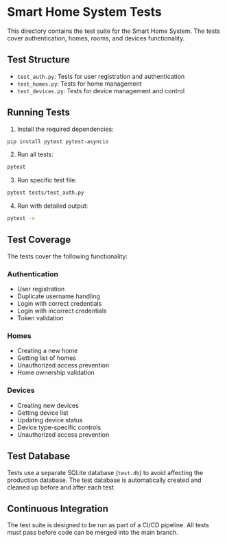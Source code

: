# Smart Home System Tests

This directory contains the test suite for the Smart Home System. The tests cover authentication, homes, rooms, and devices functionality.

## Test Structure

- `test_auth.py`: Tests for user registration and authentication
- `test_homes.py`: Tests for home management
- `test_devices.py`: Tests for device management and control

## Running Tests

1. Install the required dependencies:
```bash
pip install pytest pytest-asyncio
```

2. Run all tests:
```bash
pytest
```

3. Run specific test file:
```bash
pytest tests/test_auth.py
```

4. Run with detailed output:
```bash
pytest -v
```

## Test Coverage

The tests cover the following functionality:

### Authentication
- User registration
- Duplicate username handling
- Login with correct credentials
- Login with incorrect credentials
- Token validation

### Homes
- Creating a new home
- Getting list of homes
- Unauthorized access prevention
- Home ownership validation

### Devices
- Creating new devices
- Getting device list
- Updating device status
- Device type-specific controls
- Unauthorized access prevention

## Test Database

Tests use a separate SQLite database (`test.db`) to avoid affecting the production database. The test database is automatically created and cleaned up before and after each test.

## Continuous Integration

The test suite is designed to be run as part of a CI/CD pipeline. All tests must pass before code can be merged into the main branch. 